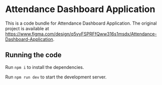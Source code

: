 
  # Attendance Dashboard Application

  This is a code bundle for Attendance Dashboard Application. The original project is available at https://www.figma.com/design/q5vyFSPRFfQww316s1msdx/Attendance-Dashboard-Application.

  ## Running the code

  Run `npm i` to install the dependencies.

  Run `npm run dev` to start the development server.
  